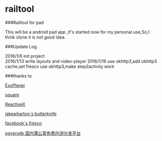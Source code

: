 # railtool
###Railtool for pad

This will be a android pad app ,It's started now for my personal use,So,I think clone it is not good idea.






###Update Log

2016/1/6 init project  
2016/1/13 write layouts and video-player
2016/1/16 use okhttp3,add okhttp3 cache,set fresco use okhttp3,make step2activity work




###thanks to 

[ExoPlayer](https://github.com/google/ExoPlayer)

[square](https://github.com/square)

[ReactiveX](https://github.com/ReactiveX)

[jakewharton`s butterknife](https://github.com/JakeWharton/butterknife)

[facebook`s fresco](https://github.com/facebook/fresco)

[pgyersdk 国内蒲公英免费内测分发平台](http://www.pgyer.com/)
